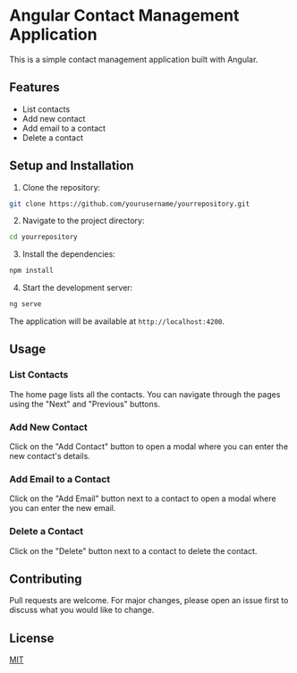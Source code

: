 # Angular Contact Management Application

This is a simple contact management application built with Angular.

## Features

- List contacts
- Add new contact
- Add email to a contact
- Delete a contact

## Setup and Installation

1. Clone the repository:

```bash
git clone https://github.com/yourusername/yourrepository.git
```

2. Navigate to the project directory:

```bash
cd yourrepository
```

3. Install the dependencies:

```bash
npm install
```

4. Start the development server:

```bash
ng serve
```

The application will be available at `http://localhost:4200`.

## Usage

### List Contacts

The home page lists all the contacts. You can navigate through the pages using the "Next" and "Previous" buttons.

### Add New Contact

Click on the "Add Contact" button to open a modal where you can enter the new contact's details.

### Add Email to a Contact

Click on the "Add Email" button next to a contact to open a modal where you can enter the new email.

### Delete a Contact

Click on the "Delete" button next to a contact to delete the contact.

## Contributing

Pull requests are welcome. For major changes, please open an issue first to discuss what you would like to change.

## License

[MIT](https://choosealicense.com/licenses/mit/)
